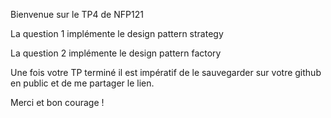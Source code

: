Bienvenue sur le TP4 de NFP121

La question 1 implémente le design pattern strategy

La question 2 implémente le design pattern factory

Une fois votre TP terminé il est impératif de le sauvegarder sur votre github en public et de me partager le lien.

Merci et bon courage !
